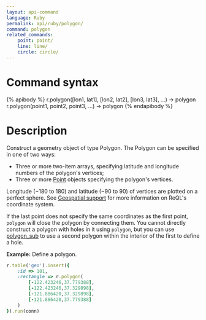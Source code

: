 ```yaml
---
layout: api-command
language: Ruby
permalink: api/ruby/polygon/
command: polygon
related_commands:
    point: point/
    line: line/
    circle: circle/
---
```

# Command syntax #

{% apibody %}
r.polygon([lon1, lat1], [lon2, lat2], [lon3, lat3], ...) &rarr; polygon
r.polygon(point1, point2, point3, ...) &rarr; polygon
{% endapibody %}

# Description #

Construct a geometry object of type Polygon. The Polygon can be specified in one of two ways:

* Three or more two-item arrays, specifying latitude and longitude numbers of the polygon's vertices;
* Three or more [Point](/api/ruby/point) objects specifying the polygon's vertices.

Longitude (&minus;180 to 180) and latitude (&minus;90 to 90) of vertices are plotted on a perfect sphere. See [Geospatial support](/docs/geo-support/) for more information on ReQL's coordinate system.

If the last point does not specify the same coordinates as the first point, `polygon` will close the polygon by connecting them. You cannot directly construct a polygon with holes in it using `polygon`, but you can use [polygon_sub](/api/ruby/polygon_sub) to use a second polygon within the interior of the first to define a hole.


__Example:__ Define a polygon.

```rb
r.table('geo').insert({
    :id => 101,
    :rectangle => r.polygon(
        [-122.423246,37.779388],
        [-122.423246,37.329898],
        [-121.886420,37.329898],
        [-121.886420,37.779388]
    )
}).run(conn)
```
